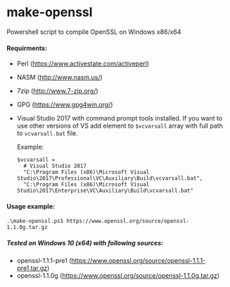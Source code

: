 # make-openssl
Powershell script to compile OpenSSL on Windows x86/x64

#### Requirments:
- Perl (https://www.activestate.com/activeperl)
- NASM (http://www.nasm.us/)
- 7zip (http://www.7-zip.org/)
- GPG (https://www.gpg4win.org/)
- Visual Studio 2017 with command prompt tools installed.
  If you want to use other versions of VS add element to `$vcvarsall` array with full path to `vcvarsall.bat` file.
  
  Example:
  ```
  $vcvarsall =
    # Visual Studio 2017
    "C:\Program Files (x86)\Microsoft Visual Studio\2017\Professional\VC\Auxiliary\Build\vcvarsall.bat",
    "C:\Program Files (x86)\Microsoft Visual Studio\2017\Enterprise\VC\Auxiliary\Build\vcvarsall.bat"
  ```      

#### Usage example:
  `.\make-openssl.ps1 https://www.openssl.org/source/openssl-1.1.0g.tar.gz`

##### Tested on Windows 10 (x64) with following sources:
- openssl-1.1.1-pre1 (https://www.openssl.org/source/openssl-1.1.1-pre1.tar.gz)
- openssl-1.1.0g (https://www.openssl.org/source/openssl-1.1.0g.tar.gz)
